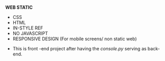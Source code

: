 **WEB STATIC**
- CSS
- HTML
- IN-STYLE REF
- NO JAVASCRIPT
- RESPONSIVE DESIGN (For mobile screens/ non static web)

* This is front -end project after having the *console.py* serving as back-end.
